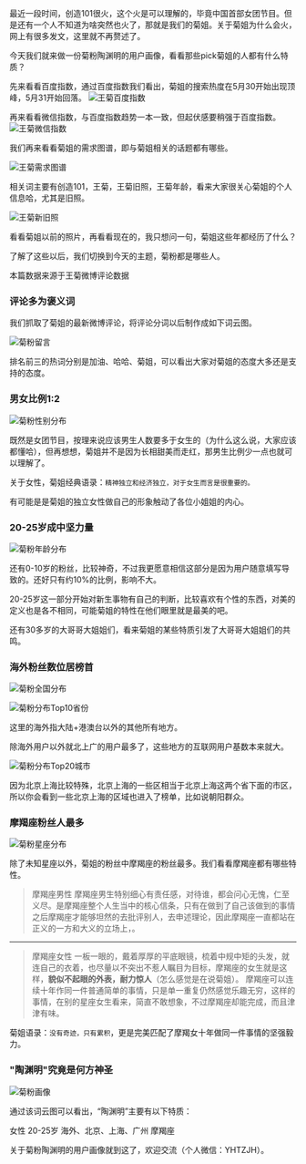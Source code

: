 最近一段时间，创造101很火，这个火是可以理解的，毕竟中国首部女团节目。但是还有一个人不知道为啥突然也火了，那就是我们的菊姐。关于菊姐为什么会火，网上有很多发文，这里就不再赘述了。

今天我们就来做一份菊粉陶渊明的用户画像，看看那些pick菊姐的人都有什么特质？


先来看看百度指数，通过百度指数我们看出，菊姐的搜索热度在5月30开始出现顶峰，5月31开始回落。
![王菊百度指数](https://ws1.sinaimg.cn/large/006JdmJily1frzjb203smj317l0ecgn7.jpg)

再来看看微信指数，与百度指数趋势一本一致，但起伏感要稍强于百度指数。
![王菊微信指数](https://ws1.sinaimg.cn/large/006JdmJily1frzjcajwh1j30u01ft7ay.jpg)

我们再来看看菊姐的需求图谱，即与菊姐相关的话题都有哪些。

![王菊需求图谱](https://ws1.sinaimg.cn/large/006JdmJily1frzj9lmqjxj317x0jnq7k.jpg)

相关词主要有创造101，王菊，王菊旧照，王菊年龄，看来大家很关心菊姐的个人信息哈，尤其是旧照。

![王菊新旧照](https://ws1.sinaimg.cn/large/006JdmJily1fs0h4py0n8j31aw0kh4qq.jpg)

看看菊姐以前的照片，再看看现在的，我只想问一句，菊姐这些年都经历了什么？

了解了这些以后，我们切换到今天的主题，菊粉都是哪些人。

本篇数据来源于王菊微博评论数据

### 评论多为褒义词
我们抓取了菊姐的最新微博评论，将评论分词以后制作成如下词云图。

![菊粉留言](https://ws1.sinaimg.cn/large/006JdmJily1frzj00cg3wj318o0jqqv5.jpg)

排名前三的热词分别是加油、哈哈、菊姐，可以看出大家对菊姐的态度大多还是支持的态度。

### 男女比例1:2

![菊粉性别分布](https://ws1.sinaimg.cn/large/006JdmJily1frzjpcl3agj30mx0kk0tb.jpg)

既然是女团节目，按理来说应该男生人数要多于女生的（为什么这么说，大家应该都懂哈），但再想想，菊姐并不是因为长相甜美而走红，那男生比例少一点也就可以理解了。

关于女性，菊姐经典语录：`精神独立和经济独立，对于女生而言是很重要的。`

有可能是是菊姐的独立女性做自己的形象触动了各位小姐姐的内心。

### 20-25岁成中坚力量

![菊粉年龄分布](https://ws1.sinaimg.cn/large/006JdmJily1frzj378gsdj30id0a1glk.jpg)

还有0-10岁的粉丝，比较神奇，不过我更愿意相信这部分是因为用户随意填写导致的。还好只有约10%的比例，影响不大。

20-25岁这一部分开始对新生事物有自己的判断，比较喜欢有个性的东西，对美的定义也是各不相同，可能菊姐的特性在他们眼里就是最美的吧。

还有30多岁的大哥哥大姐姐们，看来菊姐的某些特质引发了大哥哥大姐姐们的共鸣。

### 海外粉丝数位居榜首


![菊粉全国分布](https://ws1.sinaimg.cn/large/006JdmJily1frzj0ycjonj30ym0v2jwb.jpg)

![菊粉分布Top10省份](https://ws1.sinaimg.cn/large/006JdmJily1frzj2cglhqj30kg0f2t8r.jpg)

这里的海外指大陆+港澳台以外的其他所有地方。

除海外用户以外就北上广的用户最多了，这些地方的互联网用户基数本来就大。

![菊粉分布Top20城市](https://ws1.sinaimg.cn/large/006JdmJily1frzj2s2lb7j30dp0icmx9.jpg)

因为北京上海比较特殊，北京上海的一些区相当于北京上海这两个省下面的市区，所以你会看到一些北京上海的区域也进入了榜单，比如说朝阳群众。

### 摩羯座粉丝人最多

![菊粉星座分布](https://ws1.sinaimg.cn/large/006JdmJily1fs04cmo3g4j30zg0vytdz.jpg)

除了未知星座以外，菊姐的粉丝中摩羯座的粉丝最多。我们看看摩羯座都有哪些特性。

> 摩羯座男性
摩羯座男生特别细心有责任感，对待谁，都会问心无愧，仁至义尽。是摩羯座整个人生当中的核心信条，只有在做到了自己该做到的事情之后摩羯座才能够坦然的去批评别人，去申述理论，因此摩羯座一直都站在正义的一方和大义的立场上，。

------

> 摩羯座女性
一板一眼的，戴着厚厚的平底眼镜，梳着中规中矩的头发，就连自己的衣着，也尽量以不突出不惹人瞩目为目标，摩羯座的女生就是这样，**貌似不起眼的外表，耐力惊人**（怎么感觉是在说菊姐）。
摩羯座可以连续十年作同一件普通简单的事情，只是单一重复仍然感觉乐趣无穷，这样的事情，在别的星座女生看来，简直不敢想象，不过摩羯座却能完成，而且津津有味。

菊姐语录：`没有奇迹，只有累积`，更是完美匹配了摩羯女十年做同一件事情的坚强毅力。

### "陶渊明"究竟是何方神圣

![菊粉画像](https://ws1.sinaimg.cn/large/006JdmJily1fs09uw1bzzj30sg0rjgp7.jpg)

通过该词云图可以看出，“陶渊明”主要有以下特质：

女性
20-25岁
海外、北京、上海、广州
摩羯座

关于菊粉陶渊明的用户画像就到这了，欢迎交流（个人微信：YHTZJH）。
